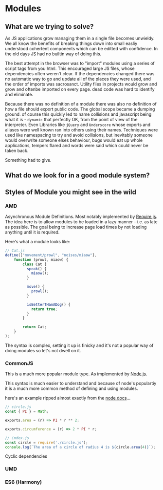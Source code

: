 
# Modules

## What are we trying to solve?

As JS applications grow managing them in a single file becomes unwieldy. We all know the benefits of breaking things down into small easliy understood cohertent components which can be editted with confidence. In the old days JS had no builtin way of doing this.

The best attempt in the browser was to "import" modules using a series of script tags from you html. This encouraged large JS files, whose dependencies often weren't clear. If the dependencies changed there was no automatic way to go and update all of the places they were used, and the order of imports was sacrosanct. Utility files in projects would grow and grow and oftenbe imported on every page. dead code was hard to identify and eliminate.

Because there was no definition of a module there was also no definition of how a file should export public code. The global scope became a dumping ground. of course this quickly led to name collisions and javascript being what it is - `dynamic` that perfectly OK, from the point of view of the interpreter. Even Libraries like `jQuery` and `Underscore` whose exports and aliases were well known ran into others using their names. Techniques were used like namespacing to try and avoid collisions, but inevitably someone would overwrite someone elses behaviour, bugs would eat up whole applications, tempers flared and words were said which could never be taken back.

Something had to give.

## What do we look for in a good module system?



## Styles of Module you might see in the wild

### AMD

Asynchronous Module Definitions. Most notably implemented by [Require.js](https://requirejs.org/). The idea here is to allow modules to be loaded in a lazy manner - i.e. as late as possible. The goal being to increase page load times by not loading anything until it is required.

Here's what a module looks like:

```js
// Cat.js
define(["movement/prowl", "noises/miaow"],
    function (prowl, miaow) {
        class Cat {
          speak() {
            miaow();
          }

          move() {
            prowl();
          }

          isBetterTHanADog() {
            return true;
          }
        }

        return Cat;
    }
);
```

The syntax is complex, setting it up is finicky and it's not a popular way of doing modules so let's not dwell on it.

### CommonJS

This is a much more popular module type. As implemented by [Node.js](https://nodejs.org/en/).

This syntax is much easier to understand and because of node's populartiy it is a much more common method of defining and using modules.

here's an example ripped almost exactly from the [node docs](https://nodejs.org/docs/latest/api/modules.html)...

```js
// circle.js
const { PI } = Math;

exports.area = (r) => PI * r ** 2;

exports.circumference = (r) => 2 * PI * r;
```

```js
// index.js
const circle = require('./circle.js');
console.log(`The area of a circle of radius 4 is ${circle.area(4)}`);
```

Cyclic dependencies

### UMD

### ES6 (Harmony)